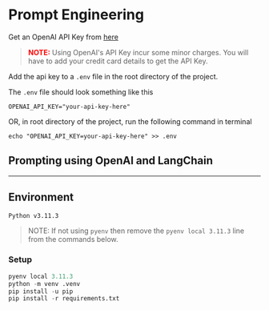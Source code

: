 # Prompt Engineering

Get an OpenAI API Key from [here](https://platform.openai.com/account/api-keys)
> <span style="color:red"> **NOTE:**</span> Using OpenAI's API Key incur some minor charges. You will have to add your credit card details to get the API Key.

Add the api key to a `.env` file in the root directory of the project.

The `.env` file should look something like this
```
OPENAI_API_KEY="your-api-key-here"
```
OR, in root directory of the project, run the following command in terminal
```
echo "OPENAI_API_KEY=your-api-key-here" >> .env
```



## Prompting using OpenAI and LangChain


---
## Environment
`Python v3.11.3`

> NOTE: If not using `pyenv` then remove the `pyenv local 3.11.3` line from the commands below.

### Setup

```python
pyenv local 3.11.3
python -m venv .venv
pip install -u pip
pip install -r requirements.txt
```
